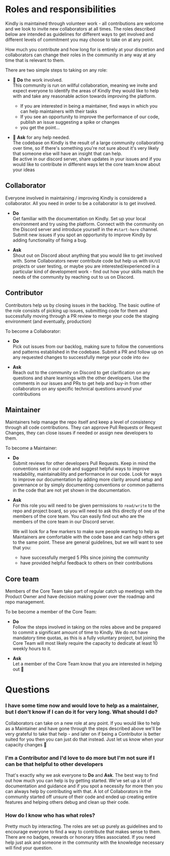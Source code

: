 # Roles and responsibilities

Kindly is maintained through volunteer work - all contributions are welcome and we look to invite new collaborators at all times.
The roles described below are intended as guidelines for different ways to get involved and different levels of commitment you may choose to take on at any point.

How much you contribute and how long for is entirely at your discretion and collaborators can change their roles in the community in any way at any time that is relevant to them.

There are two simple steps to taking on any role:

- 🔨 **Do** the work involved.  
  This community is run on willful collaboration, meaning we invite and expect everyone to identify the areas of Kindly they would like to help with and take any reasonable action towards improving the platform. 

  - If you are interested in being a maintainer, find ways in which you can help maintainers with their tasks  
  - If you see an opportunity to improve the performance of our code, publish an issue suggesting a spike or changes
  - you get the point...

- 🙋 **Ask** for any help needed.  
  The codebase on Kindly is the result of a large community collaborating over time, so if there's something you're not sure about it's very likely that someone else will have an insight that can help.  
  Be active in our discord server, share updates in your issues and if you would like to contribute in different ways let the core team know about your ideas

## Collaborator

Everyone involved in maintaining / improving Kindly is considered a collaborator. All you need in order to be a collaborator is to get involved.

- **Do**  
  Get familiar with the documentation on Kindly. Set up your local environment and try using the platform. Connect with the community on the Discord server and introduce yourself in the `#start-here` channel. Submit new issues if you spot an opportunity to improve Kindly by adding functionality of fixing a bug.

- **Ask**  
  Shout out on Discord about anything that you would like to get involved with. Some Collaborators never contribute code but help us with `UX/UI` projects or user testing, or maybe you are interested/experienced in a particular kind of development work - find out how your skills match the needs of the community by reaching out to us on Discord.

## Contributor
 
  Contributors help us by closing issues in the backlog. The basic outline of the role consists of picking up issues, submitting code for them and successfully moving through a PR review to merge your code the staging environment (and eventually, production)

To become a Collaborator:

- **Do**  
  Pick out issues from our backlog, making sure to follow the conventions and patterns established in the codebase. Submit a PR and follow up on any requested changes to successfully merge your code into `dev`

- **Ask**  
  Reach out to the community on Discord to get clarification on any questions and share learnings with the other developers. Use the comments in our issues and PRs to get help and buy-in from other collaborators on any specific technical questions around your contributions

## Maintainer

  Maintainers help manage the repo itself and keep a level of consistency through all code contributions. They can approve Pull Requests or Request Changes, they can close issues if needed or assign new developers to them.

To become a Maintainer:

- **Do**  
  Submit reviews for other developers Pull Requests. Keep in mind the conventions set in our code and suggest helpful ways to improve readability, maintainability and performance in our code. Look for ways to improve our documentation by adding more clarity around setup and governance or by simply documenting conventions or common patterns in the code that are not yet shown in the documentation.

- **Ask**  
  For this role you will need to be given permissions to `read/write` to the repo and project board, so you will need to ask this directly of one of the members of the core team. You can easily find out who are the members of the core team in our Discord server.

  We will look for a few markers to make sure people wanting to help as Maintainers are comfortable with the code base and can help others get to the same point. These are general guidelines, but we will want to see that you:

  - have successfully merged 5 PRs since joining the community
  - have provided helpful feedback to others on their contributions

## Core team

Members of the Core Team take part of regular catch up meetings with the Product Owner and have decision making power over the roadmap and repo management.

To be become a member of the Core Team:

- **Do**  
  Follow the steps involved in taking on the roles above and be prepared to commit a significant amount of time to Kindly. We do not have mandatory time quotas, as this is a fully voluntary project, but joining the Core Team will most likely require the capacity to dedicate at least 10 weekly hours to it.

- **Ask**  
  Let a member of the Core Team know that you are interested in helping out 🙂

# Questions

### I have some time now and would love to help as a maintainer, but I don't know if I can do it for very long. What should I do?

Collaborators can take on a new role at any point. If you would like to help as a Maintainer and have gone through the steps described above we'll be very grateful to take that help - and later on if being a Contributor is better suited for you then you can just do that instead. Just let us know when your capacity changes 🙂

### I'm a Contributor and I'd love to do more but I'm not sure if I can be that helpful to other developers

That's exactly why we ask everyone to **Do** and **Ask**. The best way to find out how much you can help is by getting started. We've set up a lot of documentation and guidance and if you spot a necessity for more then you can always help by contributing with that. A lot of Collaborators in the community started off unsure of their code and ended up creating entire features and helping others debug and clean up their code.

### How do I know who has what roles?

Pretty much by interacting. The roles are set up purely as guidelines and to encourage everyone to find a way to contribute that makes sense to them. There are no badges, rewards or honorary titles associated. If you need help just ask and someone in the community with the knowledge necessary will find your question.
